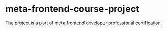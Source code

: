 # meta-frontend-course-project
The project is a part of meta frontend developer professional certification.
